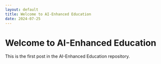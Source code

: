 ```yaml
---
layout: default
title: Welcome to AI-Enhanced Education
date: 2024-07-25
---
```


# Welcome to AI-Enhanced Education

This is the first post in the AI-Enhanced Education repository.

